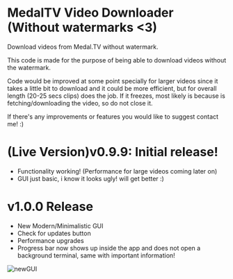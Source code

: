 # MedalTV Video Downloader (Without watermarks <3)
Download videos from Medal.TV without watermark.

This code is made for the purpose of being able to download videos without the watermark.

Code would be improved at some point specially for larger videos since it takes a little bit to download and it could be more efficient, but for overall length (20-25 secs clips) does the job.
If it freezes, most likely is because is fetching/downloading the video, so do not close it.

If there's any improvements or features you would like to suggest contact me! :)



<h1> (Live Version)v0.9.9: Initial release!</h1>
<ul>
<li>
  Functionality working! (Performance for large videos coming later on)
  
</li>
  <li>GUI just basic, i know it looks ugly! will get better :)</li>
</ul>


<h1>v1.0.0 Release</h1>
<ul>
  <li>
  New Modern/Minimalistic GUI  
  </li>
  <li>Check for updates button</li>
  <li>Performance upgrades</li>
  <li>Progress bar now shows up inside the app and does not open a background terminal, same with important information!</li>
</ul>

![newGUI](https://github.com/Dessmondd/medaltvwatermark/assets/97458634/70c26fb9-7765-425f-a15c-38bec7efa287)


